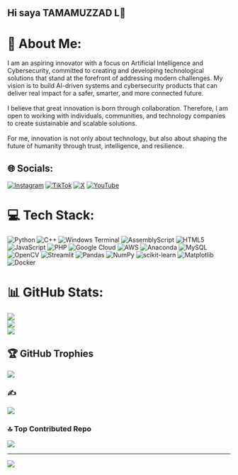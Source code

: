 ## Hi saya TAMAMUZZAD L👋
# 💫 About Me:
I am an aspiring innovator with a focus on Artificial Intelligence and Cybersecurity, committed to creating and developing technological solutions that stand at the forefront of addressing modern challenges. My vision is to build AI-driven systems and cybersecurity products that can deliver real impact for a safer, smarter, and more connected future.<br><br>I believe that great innovation is born through collaboration. Therefore, I am open to working with individuals, communities, and technology companies to create sustainable and scalable solutions.<br><br>For me, innovation is not only about technology, but also about shaping the future of humanity through trust, intelligence, and resilience.


## 🌐 Socials:
[![Instagram](https://img.shields.io/badge/Instagram-%23E4405F.svg?logo=Instagram&logoColor=white)](https://instagram.com/tenmalich) [![TikTok](https://img.shields.io/badge/TikTok-%23000000.svg?logo=TikTok&logoColor=white)](https://tiktok.com/@tenmalicht) [![X](https://img.shields.io/badge/X-black.svg?logo=X&logoColor=white)](https://x.com/tenmalicht) [![YouTube](https://img.shields.io/badge/YouTube-%23FF0000.svg?logo=YouTube&logoColor=white)](https://youtube.com/@tenmalich) 

# 💻 Tech Stack:
![Python](https://img.shields.io/badge/python-3670A0?style=for-the-badge&logo=python&logoColor=ffdd54) ![C++](https://img.shields.io/badge/c++-%2300599C.svg?style=for-the-badge&logo=c%2B%2B&logoColor=white) ![Windows Terminal](https://img.shields.io/badge/Windows%20Terminal-%234D4D4D.svg?style=for-the-badge&logo=windows-terminal&logoColor=white) ![AssemblyScript](https://img.shields.io/badge/assembly%20script-%23000000.svg?style=for-the-badge&logo=assemblyscript&logoColor=white) ![HTML5](https://img.shields.io/badge/html5-%23E34F26.svg?style=for-the-badge&logo=html5&logoColor=white) ![JavaScript](https://img.shields.io/badge/javascript-%23323330.svg?style=for-the-badge&logo=javascript&logoColor=%23F7DF1E) ![PHP](https://img.shields.io/badge/php-%23777BB4.svg?style=for-the-badge&logo=php&logoColor=white) ![Google Cloud](https://img.shields.io/badge/GoogleCloud-%234285F4.svg?style=for-the-badge&logo=google-cloud&logoColor=white) ![AWS](https://img.shields.io/badge/AWS-%23FF9900.svg?style=for-the-badge&logo=amazon-aws&logoColor=white) ![Anaconda](https://img.shields.io/badge/Anaconda-%2344A833.svg?style=for-the-badge&logo=anaconda&logoColor=white) ![MySQL](https://img.shields.io/badge/mysql-4479A1.svg?style=for-the-badge&logo=mysql&logoColor=white) ![OpenCV](https://img.shields.io/badge/opencv-%23white.svg?style=for-the-badge&logo=opencv&logoColor=white) ![Streamlit](https://img.shields.io/badge/Streamlit-%23FE4B4B.svg?style=for-the-badge&logo=streamlit&logoColor=white) ![Pandas](https://img.shields.io/badge/pandas-%23150458.svg?style=for-the-badge&logo=pandas&logoColor=white) ![NumPy](https://img.shields.io/badge/numpy-%23013243.svg?style=for-the-badge&logo=numpy&logoColor=white) ![scikit-learn](https://img.shields.io/badge/scikit--learn-%23F7931E.svg?style=for-the-badge&logo=scikit-learn&logoColor=white) ![Matplotlib](https://img.shields.io/badge/Matplotlib-%23ffffff.svg?style=for-the-badge&logo=Matplotlib&logoColor=black) ![Docker](https://img.shields.io/badge/docker-%230db7ed.svg?style=for-the-badge&logo=docker&logoColor=white)
# 📊 GitHub Stats:
![](https://github-readme-stats.vercel.app/api?username=TAMAMUZAD&theme=blue_navy&hide_border=false&include_all_commits=false&count_private=false)<br/>
![](https://nirzak-streak-stats.vercel.app/?user=TAMAMUZAD&theme=blue_navy&hide_border=false)<br/>
![](https://github-readme-stats.vercel.app/api/top-langs/?username=TAMAMUZAD&theme=blue_navy&hide_border=false&include_all_commits=false&count_private=false&layout=compact)

## 🏆 GitHub Trophies
![](https://github-profile-trophy.vercel.app/?username=TAMAMUZAD&theme=highcontrast&no-frame=false&no-bg=false&margin-w=4)

### ✍️ 
![](https://quotes-github-readme.vercel.app/api?type=horizontal&theme=radical)

### 🔝 Top Contributed Repo
![](https://github-contributor-stats.vercel.app/api?username=TAMAMUZAD&limit=5&theme=radical&combine_all_yearly_contributions=true)

---
[![](https://visitcount.itsvg.in/api?id=TAMAMUZAD&icon=6&color=0)](https://visitcount.itsvg.in)


  
<!-- Proudly created with GPRM ( https://gprm.itsvg.in ) -->
